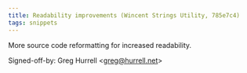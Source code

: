 ```yaml
---
title: Readability improvements (Wincent Strings Utility, 785e7c4)
tags: snippets
---
```


More source code reformatting for increased readability.

Signed-off-by: Greg Hurrell &lt;greg@hurrell.net&gt;
